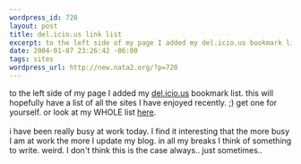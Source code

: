 ```yaml
--- 
wordpress_id: 720
layout: post
title: del.icio.us link list
excerpt: to the left side of my page I added my del.icio.us bookmark list. this will hopefully have a list of all the sites I have enjoyed recently. ;) get one for yourself. or look at my WHOLE list here.i have been really busy at work today. I find it interesting that the more busy I am at work the more I update my blog. in...
date: 2004-01-07 23:26:42 -06:00
tags: sites
wordpress_url: http://new.nata2.org/?p=720
---
```

to the left side of my page I added my <a href="http://del.icio.us">del.icio.us</a> bookmark list. this will hopefully have a list of all the sites I have enjoyed recently. ;) get one for yourself. or look at my WHOLE list <a href="http://del.icio.us/nata2">here</a>.<br/><br/>i have been really busy at work today. I find it interesting that the more busy I am at work the more I update my blog. in all my breaks I think of something to write. weird. I don't think this is the case always.. just sometimes.. 
